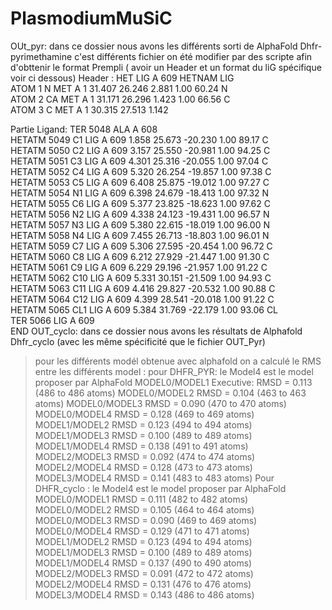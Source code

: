 # PlasmodiumMuSiC
OUt_pyr: dans ce dossier nous avons les différents sorti de AlphaFold Dhfr-pyrimethamine 
c'est différents fichier on été modifier par des scripte afin d'obttenir le format Prempli ( avoir un Header et un format du liG spécifique voir ci dessous)
Header :
HET    LIG  A  609
HETNAM     LIG   
ATOM      1  N   MET A   1      31.407  26.246   2.881  1.00 60.24           N  
ATOM      2  CA  MET A   1      31.171  26.296   1.423  1.00 66.56           C  
ATOM      3  C   MET A   1      30.315  27.513   1.142

Partie Ligand:
TER    5048      ALA A 608                                                       
HETATM 5049  C1  LIG A 609       1.858  25.673 -20.230  1.00 89.17           C  
HETATM 5050  C2  LIG A 609       3.157  25.550 -20.981  1.00 94.25           C  
HETATM 5051  C3  LIG A 609       4.301  25.316 -20.055  1.00 97.04           C  
HETATM 5052  C4  LIG A 609       5.320  26.254 -19.857  1.00 97.38           C  
HETATM 5053  C5  LIG A 609       6.408  25.875 -19.012  1.00 97.27           C  
HETATM 5054  N1  LIG A 609       6.398  24.679 -18.413  1.00 97.32           N  
HETATM 5055  C6  LIG A 609       5.377  23.825 -18.623  1.00 97.62           C  
HETATM 5056  N2  LIG A 609       4.338  24.123 -19.431  1.00 96.57           N  
HETATM 5057  N3  LIG A 609       5.380  22.615 -18.019  1.00 96.00           N  
HETATM 5058  N4  LIG A 609       7.455  26.713 -18.803  1.00 96.01           N  
HETATM 5059  C7  LIG A 609       5.306  27.595 -20.454  1.00 96.72           C  
HETATM 5060  C8  LIG A 609       6.212  27.929 -21.447  1.00 91.30           C  
HETATM 5061  C9  LIG A 609       6.229  29.196 -21.957  1.00 91.22           C  
HETATM 5062  C10 LIG A 609       5.331  30.151 -21.509  1.00 94.93           C  
HETATM 5063  C11 LIG A 609       4.416  29.827 -20.532  1.00 90.88           C  
HETATM 5064  C12 LIG A 609       4.399  28.541 -20.018  1.00 91.22           C  
HETATM 5065 CL1  LIG A 609       5.384  31.769 -22.179  1.00 93.06          CL  
TER    5066      LIG A 609                                                       
END
OUT_cyclo: dans ce dossier nous avons les résultats de Alphafold Dhfr_cyclo (avec les même spécificité que le fichier OUT_Pyr)
> pour les différents modél obtenue avec alphafold on a calculé le RMS entre les différents model :
> pour DHFR_PYR: le Model4 est le model proposer par AlphaFold
MODEL0/MODEL1
Executive: RMSD =    0.113 (486 to 486 atoms)
MODEL0/MODEL2
RMSD =    0.104 (463 to 463 atoms)
MODEL0/MODEL3
RMSD =    0.090 (470 to 470 atoms)
MODEL0/MODEL4
RMSD =    0.128 (469 to 469 atoms)
MODEL1/MODEL2
RMSD =    0.123 (494 to 494 atoms)
MODEL1/MODEL3
RMSD =    0.100 (489 to 489 atoms)
MODEL1/MODEL4
RMSD =    0.138 (491 to 491 atoms)
MODEL2/MODEL3
 RMSD =    0.092 (474 to 474 atoms)
MODEL2/MODEL4
RMSD =    0.128 (473 to 473 atoms)
MODEL3/MODEL4
RMSD =    0.141 (483 to 483 atoms)
> Pour DHFR_cyclo : le Model4 est le model proposer par AlphaFold
MODEL0/MODEL1
RMSD =    0.111 (482 to 482 atoms)
MODEL0/MODEL2
RMSD =    0.105 (464 to 464 atoms)
MODEL0/MODEL3
 RMSD =    0.090 (469 to 469 atoms)
MODEL0/MODEL4
RMSD =    0.129 (471 to 471 atoms)
MODEL1/MODEL2
RMSD =    0.123 (494 to 494 atoms)
MODEL1/MODEL3
 RMSD =    0.100 (489 to 489 atoms)
MODEL1/MODEL4
RMSD =    0.137 (490 to 490 atoms)
MODEL2/MODEL3
RMSD =    0.091 (472 to 472 atoms)
MODEL2/MODEL4
 RMSD =    0.131 (476 to 476 atoms)
MODEL3/MODEL4
RMSD =    0.143 (486 to 486 atoms)

